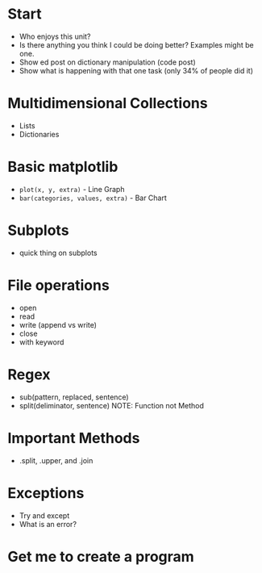 
# Start
- Who enjoys this unit?
- Is there anything you think I could be doing better? Examples might be one.  
- Show ed post on dictionary manipulation (code post)
- Show what is happening with that one task (only 34% of people did it)

# Multidimensional Collections
- Lists
- Dictionaries

# Basic matplotlib
- ```plot(x, y, extra)``` - Line Graph
- ```bar(categories, values, extra)``` - Bar Chart

# Subplots
- quick thing on subplots

# File operations
- open
- read
- write (append vs write)
- close
- with keyword

# Regex
- sub(pattern, replaced, sentence)
- split(deliminator, sentence) NOTE: Function not Method

# Important Methods
- .split, .upper, and .join 

# Exceptions
- Try and except
- What is an error?

# Get me to create a program